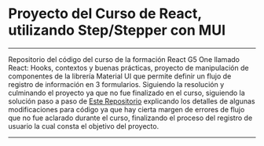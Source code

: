 # Proyecto del Curso de React, utilizando Step/Stepper con MUI
___  
Repositorio del código del curso de la formación React G5 One llamado React: Hooks, contextos y buenas prácticas, proyecto de manipulación de componentes de la librería Material UI que permite definir un flujo de registro de información en 3 formularios. Siguiendo la resolución y culminando el proyecto ya que no fue finalizado en el curso, siguiendo la solución paso a paso de [Este Repositorio](https://github.com/waldohidalgo/alurafood) explicando los detalles de algunas modificaciones para código ya que hay cierta margen de errores de flujo que no fue aclarado durante el curso, finalizando el proceso del registro de usuario la cual consta el objetivo del proyecto.
___
